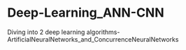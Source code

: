 # Deep-Learning_ANN-CNN
Diving into 2 deep learning algorithms-ArtificialNeuralNetworks_and_ConcurrenceNeuralNetworks
